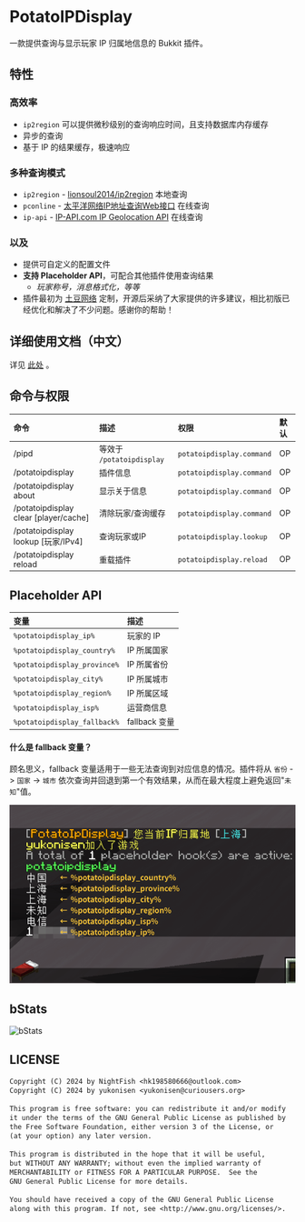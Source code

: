 # PotatoIPDisplay

一款提供查询与显示玩家 IP 归属地信息的 Bukkit 插件。

## 特性

### 高效率
- `ip2region` 可以提供微秒级别的查询响应时间，且支持数据库内存缓存
- 异步的查询
- 基于 IP 的结果缓存，极速响应

### 多种查询模式
- `ip2region` - [lionsoul2014/ip2region](https://github.com/lionsoul2014/ip2region) 本地查询
- `pconline` - [太平洋网络IP地址查询Web接口](http://whois.pconline.com.cn/) 在线查询
- `ip-api` - [IP-API.com IP Geolocation API](https://ip-api.com/) 在线查询

### 以及
- 提供可自定义的配置文件
- **支持 Placeholder API**，可配合其他插件使用查询结果
  - *玩家称号，消息格式化，等等*
- 插件最初为 [土豆网络](https://upt.curiousers.org) 定制，开源后采纳了大家提供的许多建议，相比初版已经优化和解决了不少问题。感谢你的帮助！

## 详细使用文档（中文）
详见 [此处](https://upt.curiousers.org/docs/PotatoIpDisplay/intro) 。

## 命令与权限

| 命令                                    | 描述                     | 权限                        | 默认 |
|:--------------------------------------|:-----------------------|:--------------------------|:---|
| /pipd                                 | 等效于 `/potatoipdisplay` | `potatoipdisplay.command` | OP |
| /potatoipdisplay                      | 插件信息                   | `potatoipdisplay.command` | OP |
| /potatoipdisplay about                | 显示关于信息                 | `potatoipdisplay.command` | OP |
| /potatoipdisplay clear [player/cache] | 清除玩家/查询缓存              | `potatoipdisplay.command` | OP |
| /potatoipdisplay lookup [玩家/IPv4]     | 查询玩家或IP                | `potatoipdisplay.lookup`  | OP |
| /potatoipdisplay reload               | 重载插件                   | `potatoipdisplay.reload`  | OP |

## Placeholder API

| 变量                           | 描述          |
|:-----------------------------|:------------|
| `%potatoipdisplay_ip%`       | 玩家的 IP      |
| `%potatoipdisplay_country%`  | IP 所属国家     |
| `%potatoipdisplay_province%` | IP 所属省份     |
| `%potatoipdisplay_city%`     | IP 所属城市     |
| `%potatoipdisplay_region%`   | IP 所属区域     |
| `%potatoipdisplay_isp%`      | 运营商信息       |
| `%potatoipdisplay_fallback%` | fallback 变量 |

#### 什么是 fallback 变量？

顾名思义，fallback 变量适用于一些无法查询到对应信息的情况。插件将从 `省份` -> `国家` -> `城市` 依次查询并回退到第一个有效结果，从而在最大程度上避免返回"`未知`"值。

![demo](assets/papidemo.png)

## bStats
![bStats](https://bstats.org/signatures/bukkit/PotatoIpDisplay.svg)</a>

## LICENSE
```
Copyright (C) 2024 by NightFish <hk198580666@outlook.com>
Copyright (C) 2024 by yukonisen <yukonisen@curiousers.org>

This program is free software: you can redistribute it and/or modify
it under the terms of the GNU General Public License as published by
the Free Software Foundation, either version 3 of the License, or
(at your option) any later version.

This program is distributed in the hope that it will be useful,
but WITHOUT ANY WARRANTY; without even the implied warranty of
MERCHANTABILITY or FITNESS FOR A PARTICULAR PURPOSE.  See the
GNU General Public License for more details.

You should have received a copy of the GNU General Public License
along with this program. If not, see <http://www.gnu.org/licenses/>.
```